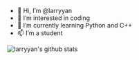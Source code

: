 - 👋 Hi, I’m @larryyan
- 👀 I’m interested in coding
- 🌱 I’m currently learning Python and C++
- 📫 I’m a student

<!---
larryyan/larryyan is a ✨ special ✨ repository because its `README.md` (this file) appears on your GitHub profile.
You can click the Preview link to take a look at your changes.
--->

![larryyan's github stats](https://github-readme-stats.vercel.app/api?username=larryyan&show_icons=true&theme=radical)
